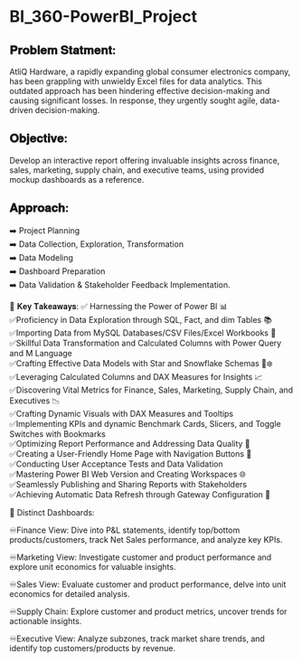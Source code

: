 # BI_360-PowerBI_Project

## 𝐏𝐫𝐨𝐛𝐥𝐞𝐦 𝐒𝐭𝐚𝐭𝐦𝐞𝐧𝐭:
AtliQ Hardware, a rapidly expanding global consumer electronics company, has been grappling with unwieldy Excel files for data analytics. This outdated approach has been hindering effective decision-making and causing significant losses. In response, they urgently sought agile, data-driven decision-making.

## 𝐎𝐛𝐣𝐞𝐜𝐭𝐢𝐯𝐞:
Develop an interactive report offering invaluable insights across finance, sales, marketing, supply chain, and executive teams, using provided mockup dashboards as a reference.

## 𝐀𝐩𝐩𝐫𝐨𝐚𝐜𝐡:
➡️ Project Planning    
➡️ Data Collection, Exploration, Transformation   
➡️ Data Modeling    
➡️ Dashboard Preparation  
➡️ Data Validation & Stakeholder Feedback Implementation.  

🔑 𝐊𝐞𝐲 𝐓𝐚𝐤𝐞𝐚𝐰𝐚𝐲𝐬:
✅ Harnessing the Power of Power BI 📊  
✅Proficiency in Data Exploration through SQL, Fact, and dim Tables 📚  
✅Importing Data from MySQL Databases/CSV Files/Excel Workbooks 📂  
✅Skillful Data Transformation and Calculated Columns with Power Query and M Language  
✅Crafting Effective Data Models with Star and Snowflake Schemas 🌟❄️  
✅Leveraging Calculated Columns and DAX Measures for Insights 📈  
✅Discovering Vital Metrics for Finance, Sales, Marketing, Supply Chain, and Executives 📉  
✅Crafting Dynamic Visuals with DAX Measures and Tooltips  
✅Implementing KPIs and dynamic Benchmark Cards, Slicers, and Toggle Switches with Bookmarks  
✅Optimizing Report Performance and Addressing Data Quality 🚀  
✅Creating a User-Friendly Home Page with Navigation Buttons 🔗  
✅Conducting User Acceptance Tests and Data Validation  
✅Mastering Power BI Web Version and Creating Workspaces 🌐  
✅Seamlessly Publishing and Sharing Reports with Stakeholders  
✅Achieving Automatic Data Refresh through Gateway Configuration 🔄  


💼 Distinct Dashboards: 
 
♾️Finance View: Dive into P&L statements, identify top/bottom products/customers, track Net Sales performance, and analyze key KPIs. 
 
♾️Marketing View: Investigate customer and product performance and explore unit economics for valuable insights. 
 
♾️Sales View: Evaluate customer and product performance, delve into unit economics for detailed analysis. 
 
♾️Supply Chain: Explore customer and product metrics, uncover trends for actionable insights. 
 
♾️Executive View: Analyze subzones, track market share trends, and identify top customers/products by revenue. 
 


